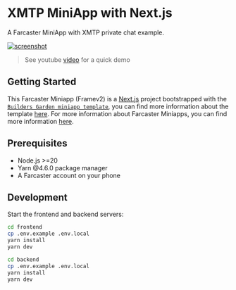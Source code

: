 # XMTP MiniApp with Next.js

A Farcaster MiniApp with XMTP private chat example.

[![screenshot](./frontend/public/images/screenshot.png)](https://www.youtube.com/watch?v=tw6bDNDt-AM)

> See youtube [video](https://www.youtube.com/watch?v=tw6bDNDt-AM) for a quick
> demo

## Getting Started

This Farcaster Miniapp (Framev2) is a [Next.js](https://nextjs.org) project
bootstrapped with the
[`Builders Garden miniapp template`](https://github.com/builders-garden/miniapp-next-template),
you can find more information about the template
[here](https://frames-v2.builders.garden). For more information about Farcaster
Miniapps, you can find more information [here](https://miniapps.farcaster.xyz/).

## Prerequisites

- Node.js >=20
- Yarn @4.6.0 package manager
- A Farcaster account on your phone

## Development

Start the frontend and backend servers:

```bash
cd frontend
cp .env.example .env.local
yarn install
yarn dev
```

```bash
cd backend
cp .env.example .env.local
yarn install
yarn dev
```

